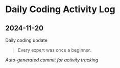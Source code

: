 # Daily Coding Activity Log

## 2024-11-20

Daily coding update

> Every expert was once a beginner.

*Auto-generated commit for activity tracking*
